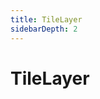 ```yaml
---
title: TileLayer
sidebarDepth: 2
---
```

# TileLayer
<ClientOnly>
  <layer-demos></layer-demos>
</ClientOnly>